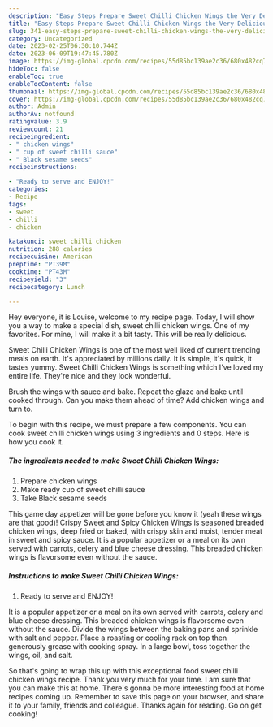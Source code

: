 ```yaml
---
description: "Easy Steps Prepare Sweet Chilli Chicken Wings the Very Delicious}"
title: "Easy Steps Prepare Sweet Chilli Chicken Wings the Very Delicious}"
slug: 341-easy-steps-prepare-sweet-chilli-chicken-wings-the-very-delicious
category: Uncategorized
date: 2023-02-25T06:30:10.744Z
date: 2023-06-09T19:47:45.780Z
image: https://img-global.cpcdn.com/recipes/55d85bc139ae2c36/680x482cq70/sweet-chilli-chicken-wings-recipe-main-photo.jpg
hideToc: false
enableToc: true
enableTocContent: false
thumbnail: https://img-global.cpcdn.com/recipes/55d85bc139ae2c36/680x482cq70/sweet-chilli-chicken-wings-recipe-main-photo.jpg
cover: https://img-global.cpcdn.com/recipes/55d85bc139ae2c36/680x482cq70/sweet-chilli-chicken-wings-recipe-main-photo.jpg
author: Admin
authorAv: notfound
ratingvalue: 3.9
reviewcount: 21
recipeingredient:
- " chicken wings"
- " cup of sweet chilli sauce"
- " Black sesame seeds"
recipeinstructions:

- "Ready to serve and ENJOY!"
categories:
- Recipe
tags:
- sweet
- chilli
- chicken

katakunci: sweet chilli chicken 
nutrition: 288 calories
recipecuisine: American
preptime: "PT39M"
cooktime: "PT43M"
recipeyield: "3"
recipecategory: Lunch

---
```



Hey everyone, it is Louise, welcome to my recipe page. Today, I will show you a way to make a special dish, sweet chilli chicken wings. One of my favorites. For mine, I will make it a bit tasty. This will be really delicious.

Sweet Chilli Chicken Wings is one of the most well liked of current trending meals on earth. It's appreciated by millions daily. It is simple, it's quick, it tastes yummy. Sweet Chilli Chicken Wings is something which I've loved my entire life. They're nice and they look wonderful.

Brush the wings with sauce and bake. Repeat the glaze and bake until cooked through. Can you make them ahead of time? Add chicken wings and turn to.


To begin with this recipe, we must prepare a few components. You can cook sweet chilli chicken wings using 3 ingredients and 0 steps. Here is how you cook it.

<!--inarticleads1-->

##### The ingredients needed to make Sweet Chilli Chicken Wings:

1. Prepare  chicken wings
1. Make ready  cup of sweet chilli sauce
1. Take  Black sesame seeds


This game day appetizer will be gone before you know it (yeah these wings are that good)! Crispy Sweet and Spicy Chicken Wings is seasoned breaded chicken wings, deep fried or baked, with crispy skin and moist, tender meat in sweet and spicy sauce. It is a popular appetizer or a meal on its own served with carrots, celery and blue cheese dressing. This breaded chicken wings is flavorsome even without the sauce. 

<!--inarticleads2-->

##### Instructions to make Sweet Chilli Chicken Wings:


1. Ready to serve and ENJOY!

It is a popular appetizer or a meal on its own served with carrots, celery and blue cheese dressing. This breaded chicken wings is flavorsome even without the sauce. Divide the wings between the baking pans and sprinkle with salt and pepper. Place a roasting or cooling rack on top then generously grease with cooking spray. In a large bowl, toss together the wings, oil, and salt. 

So that's going to wrap this up with this exceptional food sweet chilli chicken wings recipe. Thank you very much for your time. I am sure that you can make this at home. There's gonna be more interesting food at home recipes coming up. Remember to save this page on your browser, and share it to your family, friends and colleague. Thanks again for reading. Go on get cooking!
